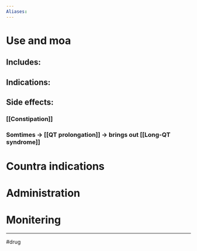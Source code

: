 ```yaml
---
Aliases:
---
```

# Use and moa
## Includes:
## Indications:
## Side effects:
### [[Constipation]]
### Somtimes -> [[QT prolongation]] -> brings out [[Long-QT syndrome]]
# Countra indications
# Administration 
# Monitering 

---
#drug 